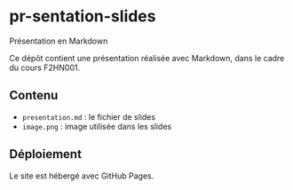 # pr-sentation-slides
Présentation en Markdown 

Ce dépôt contient une présentation réalisée avec Markdown, dans le cadre du cours F2HN001.

## Contenu

- `presentation.md` : le fichier de slides
- `image.png` : image utilisée dans les slides

## Déploiement

Le site est hébergé avec GitHub Pages.
